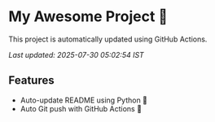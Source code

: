 # My Awesome Project 🚀

This project is automatically updated using GitHub Actions.

_Last updated: 2025-07-30 05:02:54 IST_

## Features
- Auto-update README using Python 🐍
- Auto Git push with GitHub Actions 🤖

